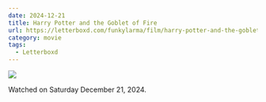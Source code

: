 ```yaml
---
date: 2024-12-21
title: Harry Potter and the Goblet of Fire
url: https://letterboxd.com/funkylarma/film/harry-potter-and-the-goblet-of-fire/
category: movie
tags:
  - Letterboxd
---
```


![](https://a.ltrbxd.com/resized/film-poster/5/1/4/5/0/51450-harry-potter-and-the-goblet-of-fire-0-600-0-900-crop.jpg?v=6b5c9896c9)

Watched on Saturday December 21, 2024.

